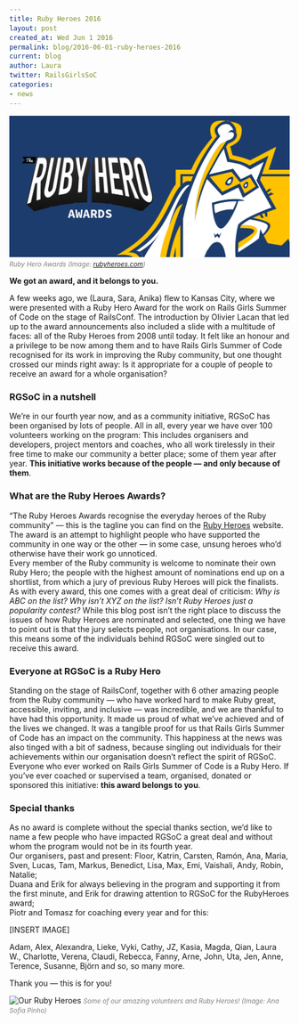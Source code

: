 ```yaml
---
title: Ruby Heroes 2016
layout: post
created_at: Wed Jun 1 2016
permalink: blog/2016-06-01-ruby-heroes-2016
current: blog
author: Laura
twitter: RailsGirlsSoC
categories:
- news
---
```


![Ruby Heroes](/img/blog/2016/rubyheroes.png)
<font color="grey"><small><i>Ruby Hero Awards (Image: <a href="https://rubyheroes.com/">rubyheroes.com</a>)</i></small></font>

**We got an award, and it belongs to you.**  

A few weeks ago, we (Laura, Sara, Anika) flew to Kansas City, where we were presented with a Ruby Hero Award for the work on Rails Girls Summer of Code on the stage of RailsConf. The introduction by Olivier Lacan that led up to the award announcements also included a slide with a multitude of faces: all of the Ruby Heroes from 2008 until today. It felt like an honour and a privilege to be now among them and to have Rails Girls Summer of Code recognised for its work in improving the Ruby community, but one thought crossed our minds right away: Is it appropriate for a couple of people to receive an award for a whole organisation? 

### RGSoC in a nutshell

We’re in our fourth year now, and as a community initiative, RGSoC has been organised by lots of people. All in all, every year we have over 100 volunteers working on the program: This includes organisers and developers, project mentors and coaches, who all work tirelessly in their free time to make our community a better place; some of them year after year. **This initiative works because of the people — and only because of them**.

### What are the Ruby Heroes Awards?

“The Ruby Heroes Awards recognise the everyday heroes of the Ruby community” — this is the tagline you can find on the [Ruby Heroes](https://rubyheroes.com/) website. The award is an attempt to highlight people who have supported the community in one way or the other — in some case, unsung heroes who’d otherwise have their work go unnoticed.  
Every member of the Ruby community is welcome to nominate their own Ruby Hero; the people with the highest amount of nominations end up on a shortlist, from which a jury of previous Ruby Heroes will pick the finalists. As with every award, this one comes with a great deal of criticism: *Why is ABC on the list? Why isn’t XYZ on the list? Isn’t Ruby Heroes just a popularity contest?* 
While this blog post isn’t the right place to discuss the issues of how Ruby Heroes are nominated and selected, one thing we have to point out is that the jury selects people, not organisations. In our case, this means some of the individuals behind RGSoC were singled out to receive this award. 

### Everyone at RGSoC is a Ruby Hero

Standing on the stage of RailsConf, together with 6 other amazing people from the Ruby community — who have worked hard to make Ruby great, accessible, inviting, and inclusive — was incredible, and we are thankful to have had this opportunity. It made us proud of what we’ve achieved and of the lives we changed. It was a tangible proof for us that Rails Girls Summer of Code has an impact on the community. This happiness at the news was also tinged with a bit of sadness, because singling out individuals for their achievements within our organisation doesn’t reflect the spirit of RGSoC. Everyone who ever worked on Rails Girls Summer of Code is a Ruby Hero. If you’ve ever coached or supervised a team, organised, donated or sponsored this initiative: **this award belongs to you**.

### Special thanks

As no award is complete without the special thanks section, we’d like to name a few people who have impacted RGSoC a great deal and without whom the program would not be in its fourth year.  
Our organisers, past and present: Floor, Katrin, Carsten, Ramón, Ana, Maria, Sven, Lucas, Tam, Markus, Benedict, Lisa, Max, Emi, Vaishali, Andy, Robin, Natalie;  
Duana and Erik for always believing in the program and supporting it from the first minute, and Erik for drawing attention to RGSoC for the RubyHeroes award;  
Piotr and Tomasz for coaching every year and for this:  

[INSERT IMAGE]

Adam, Alex, Alexandra, Lieke, Vyki, Cathy, JZ, Kasia, Magda, Qian, Laura W., Charlotte, Verena, Claudi, Rebecca, Fanny, Arne, John, Uta, Jen, Anne, Terence, Susanne, Björn and so, so many more.  

Thank you — this is for you!  


![Our Ruby Heroes](/img/blog/2016/rubyheroes2.png)
<font color="grey"><small><i>Some of our amazing volunteers and Ruby Heroes! (Image: Ana Sofia Pinho)</i></small></font>


